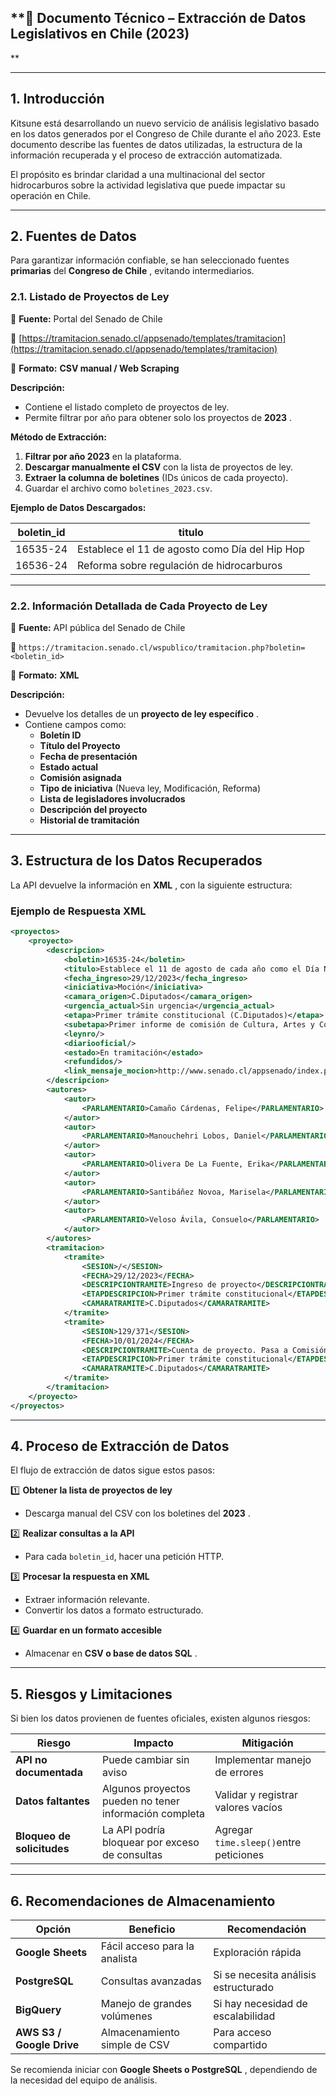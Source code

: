## **📌 Documento Técnico – Extracción de Datos Legislativos en Chile (2023)

**

---

## **1. Introducción**

Kitsune está desarrollando un nuevo servicio de análisis legislativo basado en los datos generados por el Congreso de Chile durante el año 2023. Este documento describe las fuentes de datos utilizadas, la estructura de la información recuperada y el proceso de extracción automatizada.

El propósito es brindar claridad a una multinacional del sector hidrocarburos sobre la actividad legislativa que puede impactar su operación en Chile.

---

## **2. Fuentes de Datos**

Para garantizar información confiable, se han seleccionado fuentes **primarias** del  **Congreso de Chile** , evitando intermediarios.

### **2.1. Listado de Proyectos de Ley**

📌 **Fuente:** Portal del Senado de Chile

🔗 [https://tramitacion.senado.cl/appsenado/templates/tramitacion](https://tramitacion.senado.cl/appsenado/templates/tramitacion)

📄 **Formato:** **CSV manual / Web Scraping**

**Descripción:**

* Contiene el listado completo de proyectos de ley.
* Permite filtrar por año para obtener solo los proyectos de  **2023** .

**Método de Extracción:**

1. **Filtrar por año 2023** en la plataforma.
2. **Descargar manualmente el CSV** con la lista de proyectos de ley.
3. **Extraer la columna de boletines** (IDs únicos de cada proyecto).
4. Guardar el archivo como `boletines_2023.csv`.

**Ejemplo de Datos Descargados:**

| boletin_id | titulo                                          |
| ---------- | ----------------------------------------------- |
| 16535-24   | Establece el 11 de agosto como Día del Hip Hop |
| 16536-24   | Reforma sobre regulación de hidrocarburos      |

---

### **2.2. Información Detallada de Cada Proyecto de Ley**

📌 **Fuente:** API pública del Senado de Chile

🔗 `https://tramitacion.senado.cl/wspublico/tramitacion.php?boletin=<boletin_id>`

📄 **Formato:** **XML**

**Descripción:**

* Devuelve los detalles de un  **proyecto de ley específico** .
* Contiene campos como:
  * **Boletín ID**
  * **Título del Proyecto**
  * **Fecha de presentación**
  * **Estado actual**
  * **Comisión asignada**
  * **Tipo de iniciativa** (Nueva ley, Modificación, Reforma)
  * **Lista de legisladores involucrados**
  * **Descripción del proyecto**
  * **Historial de tramitación**

---

## **3. Estructura de los Datos Recuperados**

La API devuelve la información en  **XML** , con la siguiente estructura:

### **Ejemplo de Respuesta XML**

```xml
<proyectos>
    <proyecto>
        <descripcion>
            <boletin>16535-24</boletin>
            <titulo>Establece el 11 de agosto de cada año como el Día Nacional del Hip Hop</titulo>
            <fecha_ingreso>29/12/2023</fecha_ingreso>
            <iniciativa>Moción</iniciativa>
            <camara_origen>C.Diputados</camara_origen>
            <urgencia_actual>Sin urgencia</urgencia_actual>
            <etapa>Primer trámite constitucional (C.Diputados)</etapa>
            <subetapa>Primer informe de comisión de Cultura, Artes y Comunicaciones</subetapa>
            <leynro/>
            <diariooficial/>
            <estado>En tramitación</estado>
            <refundidos/>
            <link_mensaje_mocion>http://www.senado.cl/appsenado/index.php?mo=tramitacion&ac=getDocto&iddocto=17103&tipodoc=mensaje_mocion</link_mensaje_mocion>
        </descripcion>
        <autores>
            <autor>
                <PARLAMENTARIO>Camaño Cárdenas, Felipe</PARLAMENTARIO>
            </autor>
            <autor>
                <PARLAMENTARIO>Manouchehri Lobos, Daniel</PARLAMENTARIO>
            </autor>
            <autor>
                <PARLAMENTARIO>Olivera De La Fuente, Erika</PARLAMENTARIO>
            </autor>
            <autor>
                <PARLAMENTARIO>Santibáñez Novoa, Marisela</PARLAMENTARIO>
            </autor>
            <autor>
                <PARLAMENTARIO>Veloso Ávila, Consuelo</PARLAMENTARIO>
            </autor>
        </autores>
        <tramitacion>
            <tramite>
                <SESION>/</SESION>
                <FECHA>29/12/2023</FECHA>
                <DESCRIPCIONTRAMITE>Ingreso de proyecto</DESCRIPCIONTRAMITE>
                <ETAPDESCRIPCION>Primer trámite constitucional</ETAPDESCRIPCION>
                <CAMARATRAMITE>C.Diputados</CAMARATRAMITE>
            </tramite>
            <tramite>
                <SESION>129/371</SESION>
                <FECHA>10/01/2024</FECHA>
                <DESCRIPCIONTRAMITE>Cuenta de proyecto. Pasa a Comisión de Cultura, Artes y Comunicaciones</DESCRIPCIONTRAMITE>
                <ETAPDESCRIPCION>Primer trámite constitucional</ETAPDESCRIPCION>
                <CAMARATRAMITE>C.Diputados</CAMARATRAMITE>
            </tramite>
        </tramitacion>
    </proyecto>
</proyectos>
```

---

## **4. Proceso de Extracción de Datos**

El flujo de extracción de datos sigue estos pasos:

1️⃣ **Obtener la lista de proyectos de ley**

* Descarga manual del CSV con los boletines del  **2023** .

2️⃣ **Realizar consultas a la API**

* Para cada `boletin_id`, hacer una petición HTTP.

3️⃣ **Procesar la respuesta en XML**

* Extraer información relevante.
* Convertir los datos a formato estructurado.

4️⃣ **Guardar en un formato accesible**

* Almacenar en  **CSV o base de datos SQL** .

---

## **5. Riesgos y Limitaciones**

Si bien los datos provienen de fuentes oficiales, existen algunos riesgos:

| Riesgo                           | Impacto                                                 | Mitigación                              |
| -------------------------------- | ------------------------------------------------------- | ---------------------------------------- |
| **API no documentada**     | Puede cambiar sin aviso                                 | Implementar manejo de errores            |
| **Datos faltantes**        | Algunos proyectos pueden no tener información completa | Validar y registrar valores vacíos      |
| **Bloqueo de solicitudes** | La API podría bloquear por exceso de consultas         | Agregar `time.sleep()`entre peticiones |

---

## **6. Recomendaciones de Almacenamiento**

| Opción                         | Beneficio                      | Recomendación                        |
| ------------------------------- | ------------------------------ | ------------------------------------- |
| **Google Sheets**         | Fácil acceso para la analista | Exploración rápida                  |
| **PostgreSQL**            | Consultas avanzadas            | Si se necesita análisis estructurado |
| **BigQuery**              | Manejo de grandes volúmenes   | Si hay necesidad de escalabilidad     |
| **AWS S3 / Google Drive** | Almacenamiento simple de CSV   | Para acceso compartido                |

Se recomienda iniciar con  **Google Sheets o PostgreSQL** , dependiendo de la necesidad del equipo de análisis.
